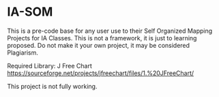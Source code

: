 # IA-SOM
This is a pre-code base for any user use to their Self Organized Mapping Projects for IA Classes. This is not a framework, it is just to learning proposed. Do not make it your own project, it may be considered Plagiarism. 

Required Library:
J Free Chart
https://sourceforge.net/projects/jfreechart/files/1.%20JFreeChart/


This project is not fully working.